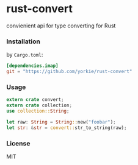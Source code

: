 
rust-convert
================
convienient api for type converting for Rust

### Installation

by `Cargo.toml`:
```toml
[dependencies.imap]
git = "https://github.com/yorkie/rust-convert"
```

### Usage
```rs
extern crate convert;
extern crate collection;
use collection::String;

let raw: String = String::new("foobar");
let str: &str = convert::str_to_string(raw);
```

### License

MIT
